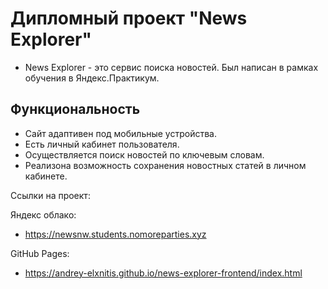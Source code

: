 # Дипломный проект "News Explorer" 

 - News Explorer - это сервис поиска новостей. Был написан в рамках обучения в Яндекс.Практикум.


## Функциональность

- Сайт адаптивен под мобильные устройства.
- Есть личный кабинет пользователя.
- Осуществляется поиск новостей по ключевым словам.
- Реализона возможность сохранения новостных статей в личном кабинете.


Ссылки на проект:

Яндекс облако:
  - https://newsnw.students.nomoreparties.xyz

GitHub Pages:
  - https://andrey-elxnitis.github.io/news-explorer-frontend/index.html  
